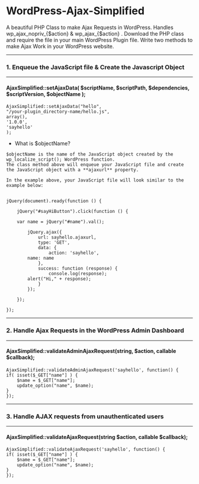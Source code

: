 # WordPress-Ajax-Simplified
A beautiful PHP Class to make Ajax Requests in WordPress. Handles wp_ajax_nopriv_{$action} & wp_ajax_{$action} . Download the PHP class and require the file in your main WordPress Plugin file. Write two methods to make Ajax Work in your WordPress website.

----------------------------------------------------------------------------------------------------
### 1. Enqueue the JavaScript file & Create the Javascript Object 
----------------------------------------------------------------------------------------------------

#### AjaxSimplified::setAjaxData( $scriptName, $scriptPath, $dependencies, $scriptVersion, $objectName );

```
AjaxSimplified::setAjaxData("hello",
"/your-plugin_directory-name/hello.js", 
array(),
'1.0.0',
'sayhello'
);
```

- What is $objectName?

```
$objectName is the name of the JavaScript object created by the wp_localize_script(); WordPress function.
The class method above will enqueue your JavaScript file and create the JavaScript object with a **ajaxurl** property.

In the example above, your JavaScript file will look similar to the example below:


jQuery(document).ready(function () {

    jQuery("#sayHiButton").click(function () {
		
	var name = jQuery("#name").val();
		
        jQuery.ajax({
            url: sayhello.ajaxurl,
            type: 'GET',
            data: {
                action: 'sayhello',
		name: name
            },
            success: function (response) {
                console.log(response);
		alert("Hi," + response);
            }
        });
				
    });

});

```

----------------------------------------------------------------------------------------------------
### 2. Handle Ajax Requests in the WordPress Admin Dashboard
----------------------------------------------------------------------------------------------------

#### AjaxSimplified::validateAdminAjaxRequest(string, $action, callable $callback);

```
AjaxSimplified::validateAdminAjaxRequest('sayhello', function() {
if( isset($_GET["name"] ) {
	$name = $_GET["name"];
	update_option("name", $name);
}
});
```

----------------------------------------------------------------------------------------------------
### 3. Handle AJAX requests from unauthenticated users
----------------------------------------------------------------------------------------------------

#### AjaxSimplified::validateAjaxRequest(string $action, callable $callback);

```
AjaxSimplified::validateAjaxRequest('sayhello', function() {
if( isset($_GET["name"] ) {
	$name = $_GET["name"];
	update_option("name", $name);
}
});
```
